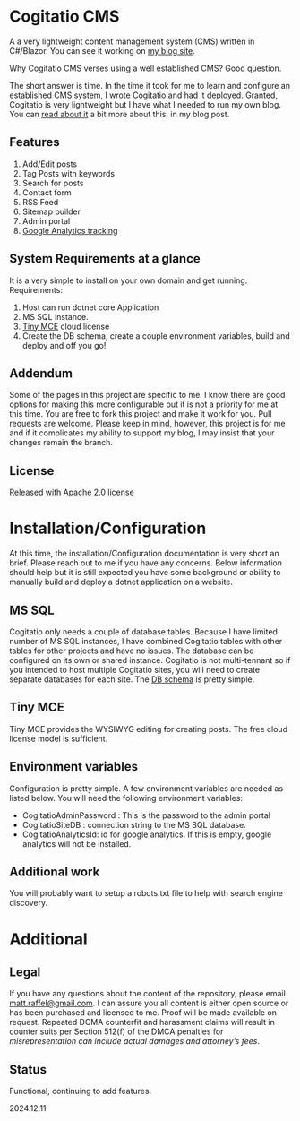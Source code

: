 # Cogitatio CMS
A a very lightweight content management system (CMS) written in C#/Blazor. You can see it working on [my blog site](http://blog.tatmanblue.com/).   

Why Cogitatio CMS verses using a well established CMS?  Good question.    

The short answer is time.  In the time it took for me to learn and configure an established CMS system, I wrote Cogitatio and had it deployed.   Granted, Cogitatio is very lightweight but I have what I needed to run my own blog.  You can [read about it](http://blog.tatmanblue.com/post/thank-you-chatgpt-1823) a bit more about this, in my blog post. 

## Features
1. Add/Edit posts  
2. Tag Posts with keywords  
3. Search for posts  
4. Contact form
5. RSS Feed  
6. Sitemap builder 
7. Admin portal
8. [Google Analytics tracking](https://analytics.google.com/analytics/web)


## System Requirements at a glance

It is a very simple to install on your own domain and get running.  Requirements:  
1. Host can run dotnet core Application
2. MS SQL instance. 
3. [Tiny MCE](https://www.tiny.cloud/) cloud license
4. Create the DB schema, create a couple environment variables, build and deploy and off you go!  

## Addendum
Some of the pages in this project are specific to me.  I know there are good options for making this more configurable but it is not a priority for me at this time.  You are free to fork this project and make it work for you.   Pull requests are welcome.  Please keep in mind, however, this project is for me and if it complicates my ability to support my blog, I may insist that your changes remain the branch.  

## License
Released with [Apache 2.0 license](https://github.com/tatmanblue/Cogitatio/blob/main/LICENSE)  

# Installation/Configuration

At this time, the installation/Configuration documentation is very short an brief.  Please reach out to me if you have any concerns.  Below information should help but it is still expected you have some background or ability to manually build and deploy a dotnet application on a website.

## MS SQL

Cogitatio only needs a couple of database tables.  Because I have limited number of MS SQL instances, I have combined Cogitatio tables with other tables for other projects and have no issues.   The database can be configured on its own or shared instance.  Cogitatio is not multi-tennant so if you intended to host multiple Cogitatio sites, you will need to create separate databases for each site.  The [DB schema](https://github.com/tatmanblue/Cogitatio/blob/main/src/schema/create_blog_tables.sql) is pretty simple.

## Tiny MCE

Tiny MCE provides the WYSIWYG editing for creating posts.  The free cloud license model is sufficient.

## Environment variables

Configuration is pretty simple.  A few environment variables are needed as listed below.  You will need the following environment variables:

- CogitatioAdminPassword :  This is the password to the admin portal
- CogitatioSiteDB : connection string to the MS SQL database.
- CogitatioAnalyticsId: id for google analytics.  If this is empty, google analytics will not be installed.

## Additional work

You will probably want to setup a robots.txt file to help with search engine discovery.

# Additional

## Legal
If you have any questions about the content of the repository, please email [matt.raffel@gmail.com](mailto:matt.raffel@gmail.com). I can assure you all content is either open source or has been purchased and licensed to me. Proof will be made available on request. Repeated DCMA counterfit and harassment claims will result in counter suits per Section 512(f) of the DMCA penalties for _misrepresentation can include actual damages and attorney’s fees_.

## Status
Functional, continuing to add features.

2024.12.11